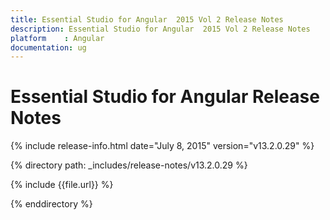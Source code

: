 ```yaml
---
title: Essential Studio for Angular  2015 Vol 2 Release Notes  
description: Essential Studio for Angular  2015 Vol 2 Release Notes  
platform 	: Angular
documentation: ug
---
```


# Essential Studio for Angular  Release Notes  

{% include release-info.html date="July 8, 2015"  version="v13.2.0.29" %} 


{% directory path: _includes/release-notes/v13.2.0.29 %}

{% include {{file.url}} %}

{% enddirectory %}